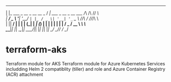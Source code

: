  _                       __                          _           __    
| |_ ___ _ __ _ __ __ _ / _| ___  _ __ _ __ ___     /_\    /\ /\/ _\   
| __/ _ \ '__| '__/ _` | |_ / _ \| '__| '_ ` _ \   //_\\  / //_/\ \    
| ||  __/ |  | | | (_| |  _| (_) | |  | | | | | | /  _  \/ __ \ _\ \   
 \__\___|_|  |_|  \__,_|_|  \___/|_|  |_| |_| |_| \_/ \_/\/  \/ \__/   
                                                                       
# terraform-aks
Terraform module for AKS
Terraform module for Azure Kubernetes Services includding Helm 2 compatiblity (tiller) and role and Azure Container Registry (ACR) attachment 
